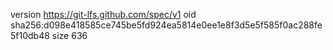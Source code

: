 version https://git-lfs.github.com/spec/v1
oid sha256:d098e418585ce745be5fd924ea5814e0ee1e8f3d5e5f585f0ac288fe5f10db48
size 636
